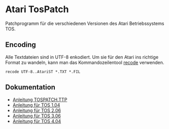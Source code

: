 # Atari TosPatch

Patchprogramm für die verschiedenen Versionen des Atari Betriebssystems TOS.

## Encoding

Alle Textdateien sind in UTF-8 enkodiert.
Um sie für den Atari ins richtige Format zu wandeln,
kann man das Kommandozeilentool [recode](https://github.com/pinard/Recode) verwenden.

```
recode UTF-8..AtariST *.TXT *.FIL
```

## Dokumentation

* [Anleitung TOSPATCH.TTP](BEFEHLE.TXT)
* [Anleitung für TOS 1.04](tos104/README1.TXT)
* [Anleitung für TOS 2.06](tos206/README2.TXT)
* [Anleitung für TOS 3.06](tos306/README3.TXT)
* [Anleitung für TOS 4.04](tos404/README4.TXT)
